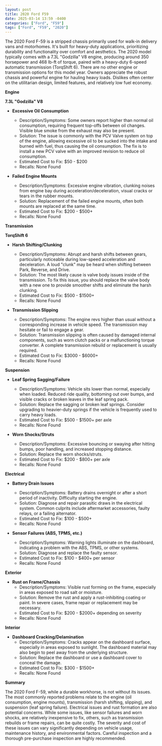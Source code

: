 ```yaml
---
layout: post
title: 2020 Ford F59
date: 2025-03-14 13:59 -0400
categories: ["Ford", "F59"]
tags: ["Ford", "F59", "2020"]
---
```

The 2020 Ford F-59 is a stripped chassis primarily used for walk-in delivery vans and motorhomes. It's built for heavy-duty applications, prioritizing durability and functionality over comfort and aesthetics. The 2020 model typically comes with a 7.3L "Godzilla" V8 engine, producing around 350 horsepower and 468 lb-ft of torque, paired with a heavy-duty 6-speed automatic transmission (TorqShift 6). There are no other engine or transmission options for this model year. Owners appreciate the robust chassis and powerful engine for hauling heavy loads. Dislikes often center on the utilitarian design, limited features, and relatively low fuel economy.

**Engine**

**7.3L "Godzilla" V8**

*   **Excessive Oil Consumption**
    *   Description/Symptoms: Some owners report higher than normal oil consumption, requiring frequent top-offs between oil changes. Visible blue smoke from the exhaust may also be present.
    *   Solution: The issue is commonly with the PCV Valve system on top of the engine, allowing excessive oil to be sucked into the intake and burned with fuel, thus causing the oil consumption. The fix is to install a new PCV valve with an improved revision to reduce oil consumption.
    *   Estimated Cost to Fix: $50 - $200
    *   Recalls: None Found

*   **Failed Engine Mounts**
    * Description/Symptoms: Excessive engine vibration, clunking noises from engine bay during acceleration/deceleration, visual cracks or tears in the rubber mounts.
    * Solution: Replacement of the failed engine mounts, often both mounts are replaced at the same time.
    * Estimated Cost to Fix: $200 - $500+
    * Recalls: None Found

**Transmission**

**TorqShift 6**

*   **Harsh Shifting/Clunking**
    *   Description/Symptoms: Abrupt and harsh shifts between gears, particularly noticeable during low-speed acceleration and deceleration. A loud "clunk" may be heard when shifting between Park, Reverse, and Drive.
    *   Solution: The most likely cause is valve body issues inside of the transmission. To fix this issue, you should replace the valve body with a new one to provide smoother shifts and eliminate the harsh clunking.
    *   Estimated Cost to Fix: $500 - $1500+
    *   Recalls: None Found

*   **Transmission Slipping**
    *   Description/Symptoms: The engine revs higher than usual without a corresponding increase in vehicle speed. The transmission may hesitate or fail to engage a gear.
    *   Solution: Transmission slipping is often caused by damaged internal components, such as worn clutch packs or a malfunctioning torque converter. A complete transmission rebuild or replacement is usually required.
    *   Estimated Cost to Fix: $3000 - $6000+
    *   Recalls: None Found

**Suspension**

*   **Leaf Spring Sagging/Failure**
    *   Description/Symptoms: Vehicle sits lower than normal, especially when loaded. Reduced ride quality, bottoming out over bumps, and visible cracks or broken leaves in the leaf spring pack.
    *   Solution: Replace the sagging or broken leaf springs. Consider upgrading to heavier-duty springs if the vehicle is frequently used to carry heavy loads.
    *   Estimated Cost to Fix: $500 - $1500+ per axle
    *   Recalls: None Found

*   **Worn Shocks/Struts**
    *   Description/Symptoms: Excessive bouncing or swaying after hitting bumps, poor handling, and increased stopping distance.
    *   Solution: Replace the worn shocks/struts.
    *   Estimated Cost to Fix: $200 - $800+ per axle
    *   Recalls: None Found

**Electrical**

*   **Battery Drain Issues**
    *   Description/Symptoms: Battery drains overnight or after a short period of inactivity. Difficulty starting the engine.
    *   Solution: Diagnose and repair parasitic draws in the electrical system. Common culprits include aftermarket accessories, faulty relays, or a failing alternator.
    *   Estimated Cost to Fix: $100 - $500+
    *   Recalls: None Found

*   **Sensor Failures (ABS, TPMS, etc.)**
    *   Description/Symptoms: Warning lights illuminate on the dashboard, indicating a problem with the ABS, TPMS, or other systems.
    *   Solution: Diagnose and replace the faulty sensor.
    *   Estimated Cost to Fix: $100 - $400+ per sensor
    *   Recalls: None Found

**Exterior**

*   **Rust on Frame/Chassis**
    *   Description/Symptoms: Visible rust forming on the frame, especially in areas exposed to road salt or moisture.
    *   Solution: Remove the rust and apply a rust-inhibiting coating or paint. In severe cases, frame repair or replacement may be necessary.
    *   Estimated Cost to Fix: $200 - $2000+ depending on severity
    *   Recalls: None Found

**Interior**

*   **Dashboard Cracking/Delamination**
    *   Description/Symptoms: Cracks appear on the dashboard surface, especially in areas exposed to sunlight. The dashboard material may also begin to peel away from the underlying structure.
    *   Solution: Replace the dashboard or use a dashboard cover to conceal the damage.
    *   Estimated Cost to Fix: $300 - $1500+
    *   Recalls: None Found

**Summary**

The 2020 Ford F-59, while a durable workhorse, is not without its issues. The most commonly reported problems relate to the engine (oil consumption, engine mounts), transmission (harsh shifting, slipping), and suspension (leaf spring failure). Electrical issues and rust formation are also potential concerns. While some issues, like sensor failures and worn shocks, are relatively inexpensive to fix, others, such as transmission rebuilds or frame repairs, can be quite costly. The severity and cost of these issues can vary significantly depending on vehicle usage, maintenance history, and environmental factors. Careful inspection and a thorough pre-purchase inspection are highly recommended.

